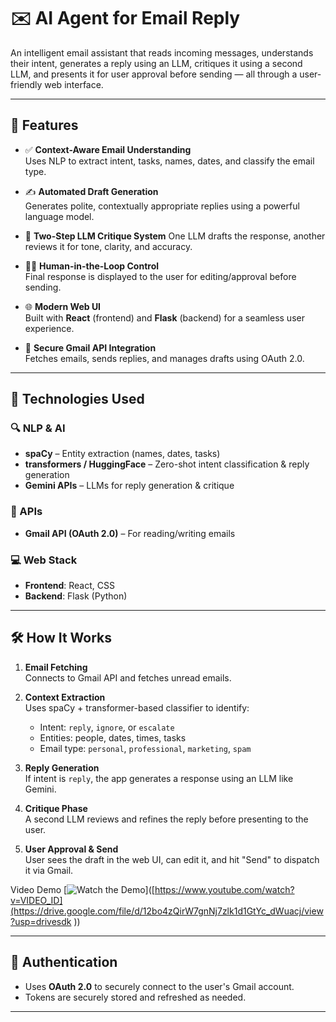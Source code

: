 # ✉️ AI Agent for Email Reply 

An intelligent email assistant that reads incoming messages, understands their intent, generates a reply using an LLM, critiques it using a second LLM, and presents it for user approval before sending — all through a user-friendly web interface.

---

## 🚀 Features

- ✅ **Context-Aware Email Understanding**  
  Uses NLP to extract intent, tasks, names, dates, and classify the email type.

- ✍️ **Automated Draft Generation**  
  Generates polite, contextually appropriate replies using a powerful language model.

- 🧠 **Two-Step LLM Critique System**
  One LLM drafts the response, another reviews it for tone, clarity, and accuracy.

- 🧑‍💻 **Human-in-the-Loop Control**  
  Final response is displayed to the user for editing/approval before sending.

- 🌐 **Modern Web UI**  
  Built with **React** (frontend) and **Flask** (backend) for a seamless user experience.

- 🔐 **Secure Gmail API Integration**  
  Fetches emails, sends replies, and manages drafts using OAuth 2.0.

---

## 🧰 Technologies Used

### 🔍 NLP & AI
- **spaCy** – Entity extraction (names, dates, tasks)
- **transformers / HuggingFace** – Zero-shot intent classification & reply generation
- **Gemini APIs** – LLMs for reply generation & critique

### 📡 APIs
- **Gmail API (OAuth 2.0)** – For reading/writing emails

### 💻 Web Stack
- **Frontend**: React, CSS
- **Backend**: Flask (Python)

---

## 🛠️ How It Works

1. **Email Fetching**  
   Connects to Gmail API and fetches unread emails.

2. **Context Extraction**  
   Uses spaCy + transformer-based classifier to identify:
   - Intent: `reply`, `ignore`, or `escalate`
   - Entities: people, dates, times, tasks
   - Email type: `personal`, `professional`, `marketing`, `spam`

3. **Reply Generation**  
   If intent is `reply`, the app generates a response using an LLM like Gemini.

4. **Critique Phase**  
   A second LLM reviews and refines the reply before presenting to the user.

5. **User Approval & Send**  
   User sees the draft in the web UI, can edit it, and hit "Send" to dispatch it via Gmail.

Video Demo
[![Watch the Demo](thumbnaifl.png)]([https://www.youtube.com/watch?v=VIDEO_ID](https://drive.google.com/file/d/12bo4zQirW7gnNj7zlk1d1GtYc_dWuacj/view?usp=drivesdk ))

---

## 🔐 Authentication

- Uses **OAuth 2.0** to securely connect to the user's Gmail account.
- Tokens are securely stored and refreshed as needed.

---

